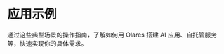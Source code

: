 # 应用示例
通过这些典型场景的操作指南，了解如何用 Olares 搭建 AI 应用、自托管服务等，快速实现你的具体需求。

<FilterableList :items="[
  { title: 'Stable Diffusion', link: './stable-diffusion', tags: ['AI'] },
  { title: 'ComfyUI', link: './comfyui', tags: ['AI'] },
  { title: 'Open WebUI', link: './openwebui', tags: ['AI'] },
  { title: 'Perplexica', link: './perplexica', tags: ['AI']},
  { title: 'Dify', link: './dify', tags: ['AI']},
  { title: '在 Krita 中使用 ComfyUI', link: './comfyui-for-krita', tags: ['AI']},
  { title: '流媒体库', link: './stream-media', tags: ['娱乐']},
]" 
/>